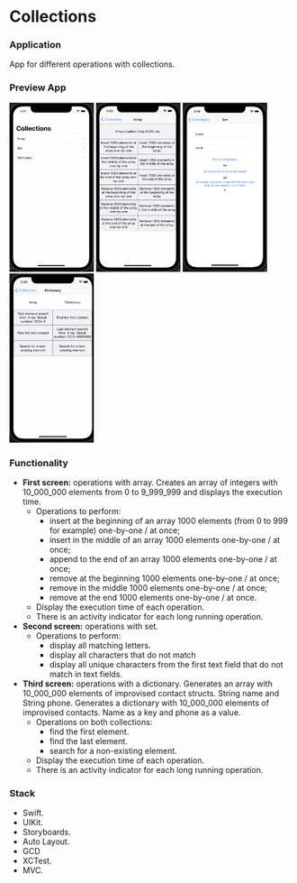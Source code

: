 # Collections

### Application
App for different operations with collections.

### Preview App
<img src="https://github.com/VitKhryapin/Collections/blob/main/Collections/Preview/PreviewFirst.png" width="150" height="300" > <img src="https://github.com/VitKhryapin/Collections/blob/main/Collections/Preview/PreviewSecond.png" width="150" height="300"> <img src="https://github.com/VitKhryapin/Collections/blob/main/Collections/Preview/PreviewThird.png" width="150" height="300"> <img src="https://github.com/VitKhryapin/Collections/blob/main/Collections/Preview/PreviewFourth.png" width="150" height="300"> 

### Functionality
+ **First screen:** operations with array.
Creates an array of integers with 10_000_000 elements from 0 to 9_999_999 and displays the execution time.
  + Operations to perform:
    + insert at the beginning of an array 1000 elements (from 0 to 999 for example) one-by-one / at once;
    + insert in the middle of an array 1000 elements one-by-one / at once;
    + append to the end of an array 1000 elements one-by-one / at once;
    + remove at the beginning 1000 elements one-by-one / at once;
    + remove in the middle 1000 elements one-by-one / at once;
    + remove at the end 1000 elements one-by-one / at once.
  + Display the execution time of each operation.
  + There is an activity indicator for each long running operation.
+ **Second screen:** operations with set.
  + Operations to perform:
    + display all matching letters.
    + display all characters that do not match
    + display all unique characters from the first text field that do not match in text fields.
+ **Third screen:** operations with a dictionary. 
Generates an array with 10_000_000 elements of improvised contact structs. String name and String phone.
Generates a dictionary with 10_000_000 elements of improvised contacts. Name as a key and phone as a value.
  + Operations on both collections:
    + find the first element.
    + find the last element.
    + search for a non-existing element.
  + Display the execution time of each operation.
  + There is an activity indicator for each long running operation.
    
### Stack
+ Swift.
+ UIKit.
+ Storyboards.
+ Auto Layout.
+ GCD
+ XCTest.
+ MVC.

